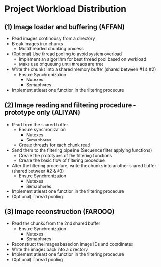 # Project Workload Distribution

## (1) Image loader and buffering (AFFAN)
  - Read images continously from a directory
  - Break images into chunks
    - Multithreaded chunking process
  - (Optional) Use thread pooling to avoid system overload
    - Implement an algorithm for best thread pool based on workload 
    - Make use of queuing until threads are free
  - Write the chunks into a shared memory buffer (shared between #1 & #2)
    - Ensure Synchronization
      - Mutexes
      - Semaphores
  - Implement atleast one function in the filtering procedure 
## (2) Image reading and filtering procedure - prototype only (ALIYAN)
  - Read from the shared buffer
    - Ensure synchronization
      - Mutexes
      - Semaphores
    - Create threads for each chunk read
  - Send them to the filtering pipeline (Sequence filter applying functions)
      - Create the prototypes of the filtering functions
      - Create the basic flow of filtering procedure
  - After the filtering procedure, write the chunks into another shared buffer (shared between #2 & #3)
    - Ensure Synchronization
      - Mutexes
      - Semaphores
  - Implement atleast one function in the filtering procedure
  - (Optional) Thread pooling
## (3) Image reconstruction (FAROOQ)
  - Read the chunks from the 2nd shared buffer
    - Ensure Synchronization
      - Mutexes
      - Semaphores
  - Reconstruct the images based on image IDs and coordinates
  - Write the images back into a directory
  - Implement atleast one function in the filtering procedure
  - (Optional) Thread pooling
